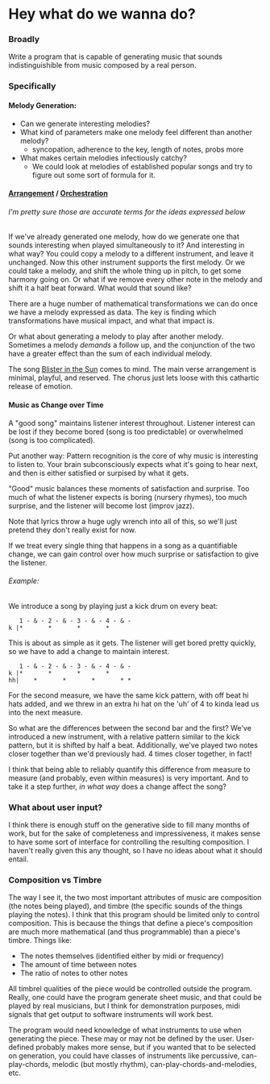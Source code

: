 # Hey what do we wanna do?

### Broadly
Write a program that is capable of generating music that sounds
indistinguishible from music composed by a real person.

### Specifically

#### Melody Generation:
- Can we generate interesting melodies?
- What kind of parameters make one melody feel different than
  another melody?
  - syncopation, adherence to the key, length of notes, probs more
- What makes certain melodies infectiously catchy?
  - We could look at melodies of established popular songs and
	try to figure out some sort of formula for it.

#### [Arrangement](https://en.wikipedia.org/wiki/Arrangement) / [Orchestration](https://en.wikipedia.org/wiki/Orchestration)
###### I'm pretty sure those are accurate terms for the ideas expressed below

If we've already generated one melody, how do we generate one that
sounds interesting when played simultaneously to it? And interesting
in what way? You could copy a melody to a different instrument, and
leave it unchanged. Now this other instrument supports the first
melody. Or we could take a melody, and shift the whole thing up in
pitch, to get some harmony going on. Or what if we remove every other
note in the melody and shift it a half beat forward. What would that
sound like?

There are a huge number of mathematical transformations we can do once
we have a melody expressed as data. The key is finding which
transformations have musical impact, and what that impact is.

Or what about generating a melody to play after another
melody. Sometimes a melody _demands_ a follow up, and the conjunction
of the two have a greater effect than the sum of each individual melody.

The song [Blister in the Sun](https://www.youtube.com/watch?v=dRWHjsRjA2Y)
comes to mind. The main verse arrangement is minimal, playful, and reserved.
The chorus just lets loose with this cathartic release of emotion.

#### Music as Change over Time
A "good song" maintains listener interest throughout. Listener
interest can be lost if they become bored (song is too predictable)
or overwhelmed (song is too complicated).

Put another way:
Pattern recognition is the core of why music is interesting to listen
to. Your brain subconsciously expects what it's going to hear next,
and then is either satisfied or surpised by what it gets.

"Good" music balances these moments of
satisfaction and surprise. Too much of what the listener expects is
boring (nursery rhymes), too much surprise, and the listener will
become lost (improv jazz).

Note that lyrics throw a huge ugly wrench into all of this, so we'll
just pretend they don't really exist for now.

If we treat every single thing that happens in a song as a
quantifiable change, we can gain control over how much surprise or
satisfaction to give the listener.

###### Example:
We introduce a song by playing just a kick drum on every beat:

```
   1 - & - 2 - & - 3 - & - 4 - & -
k |*       *       *       *
```
This is about as simple as it gets. The listener will get bored
pretty quickly, so we have to add a change to maintain interest.

```
   1 - & - 2 - & - 3 - & - 4 - & -
k |*       *       *       *
hh|    *       *       *       * *
```
For the second measure, we have the same kick pattern, with off beat
hi hats added, and we threw in an extra hi hat on the 'uh' of 4 to
kinda lead us into the next measure.

So what are the differences between the second bar and the first?
We've introduced a new instrument, with a relative pattern similar to the
kick pattern, but it is shifted by half a beat. Additionally, we've
played two notes closer together than we'd previously had. 4 times
closer together, in fact!

I think that being able to reliably quantify this difference from
measure to measure (and probably, even within measures) is very
important. And to take it a step further, _in what way_ does a change
affect the song?


### What about user input?
I think there is enough stuff on the generative side to fill many
months of work, but for the sake of completeness and impressiveness,
it makes sense to have some sort of interface for controlling the
resulting composition. I haven't really given this any thought, so I
have no ideas about what it should entail.


### Composition vs Timbre
The way I see it, the two most important attributes of music are
composition (the notes being played), and timbre (the specific sounds
of the things playing the notes). I think that this program should be
limited only to control composition. This is because the things
that define a piece's composition are much more mathematical (and
thus programmable) than a piece's timbre. Things like:
- The notes themselves (identified either by midi or frequency)
- The amount of time between notes
- The ratio of notes to other notes

All timbrel qualities of the piece would be controlled outside the
program. Really, one could have the program generate sheet music, and
that could be played by real musicians, but I think for demonstration
purposes, midi signals that get output to software instruments will
work best.

The program would need knowledge of what instruments to use when
generating the piece. These may or may not be defined by the
user. User-defined probably makes more sense, but if you wanted that
to be selected on generation, you could have classes of
instruments like percussive, can-play-chords, melodic (but mostly
rhythm), can-play-chords-and-melodies, etc.
